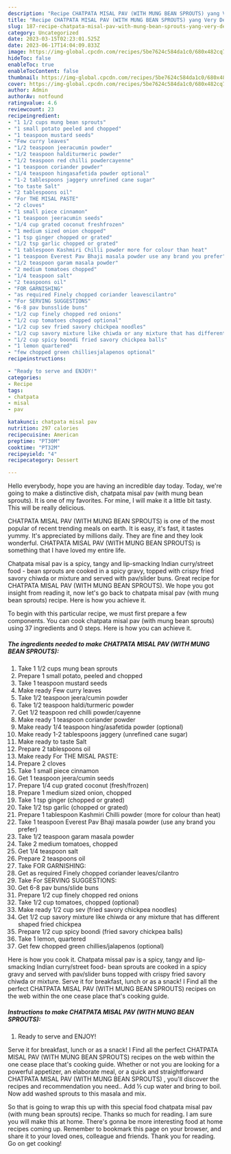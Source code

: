```yaml
---
description: "Recipe CHATPATA MISAL PAV (WITH MUNG BEAN SPROUTS) yang Very Delicious"
title: "Recipe CHATPATA MISAL PAV (WITH MUNG BEAN SPROUTS) yang Very Delicious"
slug: 187-recipe-chatpata-misal-pav-with-mung-bean-sprouts-yang-very-delicious
category: Uncategorized
date: 2023-03-15T02:23:01.525Z
date: 2023-06-17T14:04:09.833Z
image: https://img-global.cpcdn.com/recipes/5be7624c584da1c0/680x482cq70/chatpata-misal-pav-with-mung-bean-sprouts-recipe-main-photo.jpg
hideToc: false
enableToc: true
enableTocContent: false
thumbnail: https://img-global.cpcdn.com/recipes/5be7624c584da1c0/680x482cq70/chatpata-misal-pav-with-mung-bean-sprouts-recipe-main-photo.jpg
cover: https://img-global.cpcdn.com/recipes/5be7624c584da1c0/680x482cq70/chatpata-misal-pav-with-mung-bean-sprouts-recipe-main-photo.jpg
author: Admin
authorAv: notfound
ratingvalue: 4.6
reviewcount: 23
recipeingredient:
- "1 1/2 cups mung bean sprouts"
- "1 small potato peeled and chopped"
- "1 teaspoon mustard seeds"
- "Few curry leaves"
- "1/2 teaspoon jeeracumin powder"
- "1/2 teaspoon halditurmeric powder"
- "1/2 teaspoon red chilli powdercayenne"
- "1 teaspoon coriander powder"
- "1/4 teaspoon hingasafetida powder optional"
- "1-2 tablespoons jaggery unrefined cane sugar"
- "to taste Salt"
- "2 tablespoons oil"
- "For THE MISAL PASTE"
- "2 cloves"
- "1 small piece cinnamon"
- "1 teaspoon jeeracumin seeds"
- "1/4 cup grated coconut freshfrozen"
- "1 medium sized onion chopped"
- "1 tsp ginger chopped or grated"
- "1/2 tsp garlic chopped or grated"
- "1 tablespoon Kashmiri Chilli powder more for colour than heat"
- "1 teaspoon Everest Pav Bhaji masala powder use any brand you prefer"
- "1/2 teaspoon garam masala powder"
- "2 medium tomatoes chopped"
- "1/4 teaspoon salt"
- "2 teaspoons oil"
- "FOR GARNISHING"
- "as required Finely chopped coriander leavescilantro"
- "For SERVING SUGGESTIONS"
- "6-8 pav bunsslide buns"
- "1/2 cup finely chopped red onions"
- "1/2 cup tomatoes chopped optional"
- "1/2 cup sev fried savory chickpea noodles"
- "1/2 cup savory mixture like chiwda or any mixture that has different shaped fried chickpea"
- "1/2 cup spicy boondi fried savory chickpea balls"
- "1 lemon quartered"
- "few chopped green chilliesjalapenos optional"
recipeinstructions:

- "Ready to serve and ENJOY!"
categories:
- Recipe
tags:
- chatpata
- misal
- pav

katakunci: chatpata misal pav 
nutrition: 297 calories
recipecuisine: American
preptime: "PT30M"
cooktime: "PT32M"
recipeyield: "4"
recipecategory: Dessert

---
```



Hello everybody, hope you are having an incredible day today. Today, we're going to make a distinctive dish, chatpata misal pav (with mung bean sprouts). It is one of my favorites. For mine, I will make it a little bit tasty. This will be really delicious.

CHATPATA MISAL PAV (WITH MUNG BEAN SPROUTS) is one of the most popular of recent trending meals on earth. It is easy, it's fast, it tastes yummy. It's appreciated by millions daily. They are fine and they look wonderful. CHATPATA MISAL PAV (WITH MUNG BEAN SPROUTS) is something that I have loved my entire life.

Chatpata misal pav is a spicy, tangy and lip-smacking Indian curry/street food - bean sprouts are cooked in a spicy gravy, topped with crispy fried savory chiwda or mixture and served with pav/slider buns. Great recipe for CHATPATA MISAL PAV (WITH MUNG BEAN SPROUTS). We hope you got insight from reading it, now let&#39;s go back to chatpata misal pav (with mung bean sprouts) recipe. Here is how you achieve it.


To begin with this particular recipe, we must first prepare a few components. You can cook chatpata misal pav (with mung bean sprouts) using 37 ingredients and 0 steps. Here is how you can achieve it.

<!--inarticleads1-->

##### The ingredients needed to make CHATPATA MISAL PAV (WITH MUNG BEAN SPROUTS):

1. Take 1 1/2 cups mung bean sprouts
1. Prepare 1 small potato, peeled and chopped
1. Take 1 teaspoon mustard seeds
1. Make ready Few curry leaves
1. Take 1/2 teaspoon jeera/cumin powder
1. Take 1/2 teaspoon haldi/turmeric powder
1. Get 1/2 teaspoon red chilli powder/cayenne
1. Make ready 1 teaspoon coriander powder
1. Make ready 1/4 teaspoon hing/asafetida powder (optional)
1. Make ready 1-2 tablespoons jaggery (unrefined cane sugar)
1. Make ready to taste Salt
1. Prepare 2 tablespoons oil
1. Make ready For THE MISAL PASTE:
1. Prepare 2 cloves
1. Take 1 small piece cinnamon
1. Get 1 teaspoon jeera/cumin seeds
1. Prepare 1/4 cup grated coconut (fresh/frozen)
1. Prepare 1 medium sized onion, chopped
1. Take 1 tsp ginger (chopped or grated)
1. Take 1/2 tsp garlic (chopped or grated)
1. Prepare 1 tablespoon Kashmiri Chilli powder (more for colour than heat)
1. Take 1 teaspoon Everest Pav Bhaji masala powder (use any brand you prefer)
1. Take 1/2 teaspoon garam masala powder
1. Take 2 medium tomatoes, chopped
1. Get 1/4 teaspoon salt
1. Prepare 2 teaspoons oil
1. Take FOR GARNISHING:
1. Get as required Finely chopped coriander leaves/cilantro
1. Take For SERVING SUGGESTIONS:
1. Get 6-8 pav buns/slide buns
1. Prepare 1/2 cup finely chopped red onions
1. Take 1/2 cup tomatoes, chopped (optional)
1. Make ready 1/2 cup sev (fried savory chickpea noodles)
1. Get 1/2 cup savory mixture like chiwda or any mixture that has different shaped fried chickpea
1. Prepare 1/2 cup spicy boondi (fried savory chickpea balls)
1. Take 1 lemon, quartered
1. Get few chopped green chillies/jalapenos (optional)


Here is how you cook it. Chatpata missal pav is a spicy, tangy and lip-smacking Indian curry/street food- bean sprouts are cooked in a spicy gravy and served with pav/slider buns topped with crispy fried savory chiwda or mixture. Serve it for breakfast, lunch or as a snack! I Find all the perfect CHATPATA MISAL PAV (WITH MUNG BEAN SPROUTS) recipes on the web within the one cease place that&#39;s cooking guide. 

<!--inarticleads2-->

##### Instructions to make CHATPATA MISAL PAV (WITH MUNG BEAN SPROUTS):


1. Ready to serve and ENJOY!

Serve it for breakfast, lunch or as a snack! I Find all the perfect CHATPATA MISAL PAV (WITH MUNG BEAN SPROUTS) recipes on the web within the one cease place that&#39;s cooking guide. Whether or not you are looking for a powerful appetizer, an elaborate meal, or a quick and straightforward CHATPATA MISAL PAV (WITH MUNG BEAN SPROUTS) , you&#39;ll discover the recipes and recommendation you need.. Add ½ cup water and bring to boil. Now add washed sprouts to this masala and mix. 

So that is going to wrap this up with this special food chatpata misal pav (with mung bean sprouts) recipe. Thanks so much for reading. I am sure you will make this at home. There's gonna be more interesting food at home recipes coming up. Remember to bookmark this page on your browser, and share it to your loved ones, colleague and friends. Thank you for reading. Go on get cooking!
